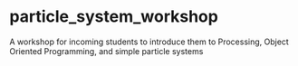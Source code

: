 # particle_system_workshop
A workshop for incoming students to introduce them to Processing, Object Oriented Programming, and simple particle systems
